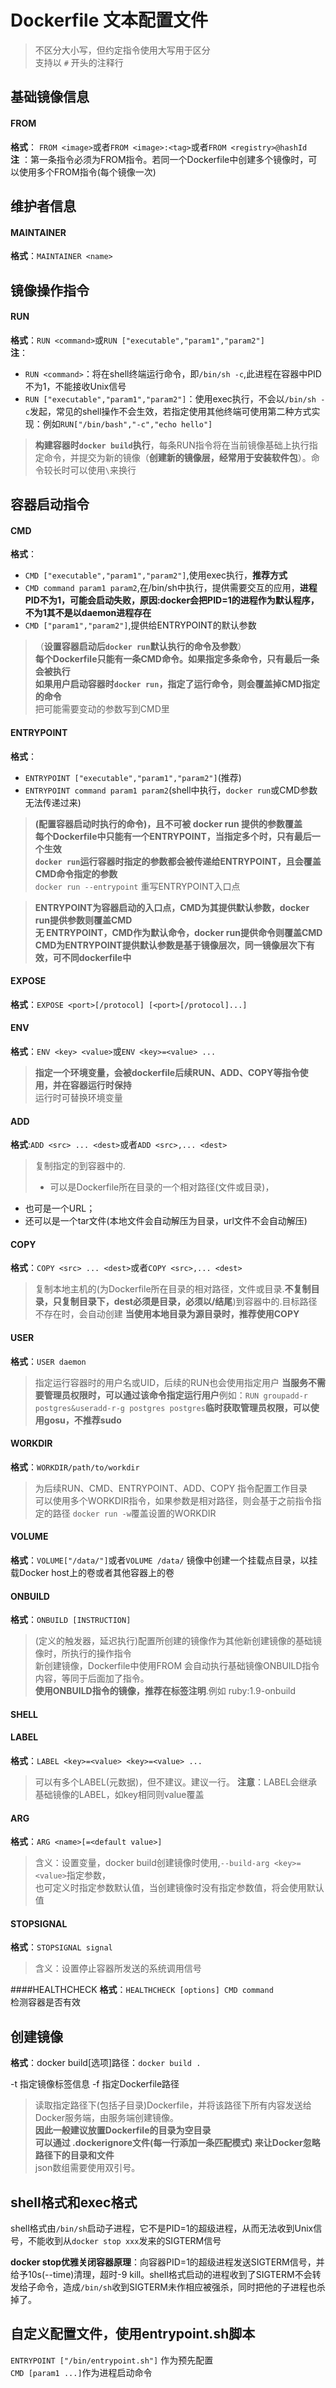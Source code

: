 # Dockerfile 文本配置文件

> 不区分大小写，但约定指令使用大写用于区分<br>
> 支持以 `#` 开头的注释行<br>

基础镜像信息
----------
#### FROM
**格式**： `FROM <image>`或者`FROM <image>:<tag>`或者`FROM <registry>@hashId`<br>
**注** ：第一条指令必须为FROM指令。若同一个Dockerfile中创建多个镜像时，可以使用多个FROM指令(每个镜像一次)

维护者信息
---------
#### MAINTAINER
**格式**：`MAINTAINER <name>`

镜像操作指令
----------
#### RUN
**格式**：`RUN <command>`或`RUN ["executable","param1","param2"]`<br>
**注**：
  * `RUN <command>`：将在shell终端运行命令，即`/bin/sh -c`,此进程在容器中PID不为1，不能接收Unix信号
  * `RUN ["executable","param1","param2"]`：使用exec执行，不会以`/bin/sh -c`发起，常见的shell操作不会生效，若指定使用其他终端可使用第二种方式实现：例如`RUN["/bin/bash","-c","echo hello"]`
> **构建容器时`docker build`执行**，每条RUN指令将在当前镜像基础上执行指定命令，并提交为新的镜像（**创建新的镜像层，经常用于安装软件包**）。命令较长时可以使用`\`来换行

容器启动指令
---------
#### CMD
**格式**：
* `CMD ["executable","param1","param2"]`,使用exec执行，**推荐方式**<br>
* `CMD command param1 param2`,在/bin/sh中执行，提供需要交互的应用，**进程PID不为1，可能会启动失败，原因:docker会把PID=1的进程作为默认程序，不为1其不是以daemon进程存在**
* `CMD ["param1","param2"]`,提供给ENTRYPOINT的默认参数
> （**设置容器启动后`docker run`默认执行的命令及参数**）<br>
**每个Dockerfile只能有一条CMD命令。如果指定多条命令，只有最后一条会被执行**<br>
> **如果用户启动容器时`docker run`，指定了运行命令，则会覆盖掉CMD指定的命令**<br>
> 把可能需要变动的参数写到CMD里

#### ENTRYPOINT
**格式**：
  * `ENTRYPOINT ["executable","param1","param2"]`(推荐)
  * `ENTRYPOINT command param1 param2`(shell中执行，`docker run`或CMD参数无法传递过来)
> **(配置容器启动时执行的命令)，且不可被 docker run 提供的参数覆盖**<br>
> **每个Dockerfile中只能有一个ENTRYPOINT，当指定多个时，只有最后一个生效**<br>
> **`docker run`运行容器时指定的参数都会被传递给ENTRYPOINT，且会覆盖CMD命令指定的参数**<br>
> `docker run --entrypoint` 重写ENTRYPOINT入口点

> **ENTRYPOINT为容器启动的入口点，CMD为其提供默认参数，docker run提供参数则覆盖CMD**<br>
> **无 ENTRYPOINT，CMD作为默认命令，docker run提供命令则覆盖CMD**<br>
> **CMD为ENTRYPOINT提供默认参数是基于镜像层次，同一镜像层次下有效，可不同dockerfile中**<br>

#### EXPOSE
**格式**：`EXPOSE <port>[/protocol] [<port>[/protocol]...]`

#### ENV
**格式**：`ENV <key> <value>`或`ENV <key>=<value> ...`
> **指定一个环境变量，会被dockerfile后续RUN、ADD、COPY等指令使用，并在容器运行时保持**<br>
> 运行时可替换环境变量

#### ADD
**格式**:`ADD <src> ... <dest>`或者`ADD <src>,... <dest>`
> 复制指定的<src>到容器中的<dest>. <br>
> * <src>可以是Dockerfile所在目录的一个相对路径(文件或目录)，
  * 也可是一个URL；
  * 还可以是一个tar文件(本地文件会自动解压为目录，url文件不会自动解压)

#### COPY
**格式**：`COPY <src> ... <dest>`或者`COPY <src>,... <dest>`
> 复制本地主机的<src>(为Dockerfile所在目录的相对路径，文件或目录.**不复制目录，只复制目录下，dest必须是目录，必须以/结尾**)到容器中的<dest>.目标路径不存在时，会自动创建
> **当使用本地目录为源目录时，推荐使用COPY**

#### USER
**格式**：`USER daemon`
> 指定运行容器时的用户名或UID，后续的RUN也会使用指定用户
> **当服务不需要管理员权限时，可以通过该命令指定运行用户**例如：`RUN groupadd-r postgres&useradd-r-g postgres postgres`**临时获取管理员权限，可以使用gosu，不推荐sudo**

#### WORKDIR
**格式**：`WORKDIR/path/to/workdir`
> 为后续RUN、CMD、ENTRYPOINT、ADD、COPY 指令配置工作目录<br>
> 可以使用多个WORKDIR指令，如果参数是相对路径，则会基于之前指令指定的路径
> `docker run -w`覆盖设置的WORKDIR

#### VOLUME
**格式**：`VOLUME["/data/"]`或者`VOLUME /data/`
镜像中创建一个挂载点目录，以挂载Docker host上的卷或者其他容器上的卷

#### ONBUILD
**格式**：`ONBUILD [INSTRUCTION]`
> (定义的触发器，延迟执行)配置所创建的镜像作为其他新创建镜像的基础镜像时，所执行的操作指令<br>
> 新创建镜像，Dockerfile中使用FROM 会自动执行基础镜像ONBUILD指令内容，等同于后面加了指令。<br>
> **使用ONBUILD指令的镜像，推荐在标签注明**.例如 ruby:1.9-onbuild

#### SHELL


#### LABEL
**格式**：`LABEL <key>=<value> <key>=<value> ...`
> 可以有多个LABEL(元数据)，但不建议。建议一行。
> **注意**：LABEL会继承基础镜像的LABEL，如key相同则value覆盖

#### ARG
**格式**：`ARG <name>[=<default value>]`
> 含义：设置变量，docker build创建镜像时使用,`--build-arg <key>=<value>`指定参数，<br>
> 也可定义时指定参数默认值，当创建镜像时没有指定参数值，将会使用默认值

#### STOPSIGNAL
**格式**：`STOPSIGNAL signal`
> 含义：设置停止容器所发送的系统调用信号

####HEALTHCHECK
**格式**：`HEALTHCHECK [options] CMD command`<br>
检测容器是否有效<br>

创建镜像
-------------
**格式**：docker build[选项]路径：`docker build .`<br>

  -t 指定镜像标签信息
  -f 指定Dockerfile路径

> 读取指定路径下(包括子目录)Dockerfile，并将该路径下所有内容发送给Docker服务端，由服务端创建镜像。<br>
> **因此一般建议放置Dockerfile的目录为空目录**<br>
> **可以通过 .dockerignore文件(每一行添加一条匹配模式) 来让Docker忽略路径下的目录和文件**<br>
> json数组需要使用双引号。<br>

shell格式和exec格式
---------------
shell格式由`/bin/sh`启动子进程，它不是PID=1的超级进程，从而无法收到Unix信号，不能收到从`docker stop xxx`发来的SIGTERM信号

**docker stop优雅关闭容器原理**：向容器PID=1的超级进程发送SIGTERM信号，并给予10s(--time)清理，超时-9 kill。shell格式启动的进程收到了SIGTERM不会转发给子命令，造成`/bin/sh`收到SIGTERM未作相应被强杀，同时把他的子进程也杀掉了。

自定义配置文件，使用entrypoint.sh脚本
-------------------
`ENTRYPOINT ["/bin/entrypoint.sh"]` 作为预先配置<br>
`CMD [param1 ...]`作为进程启动命令<br>
